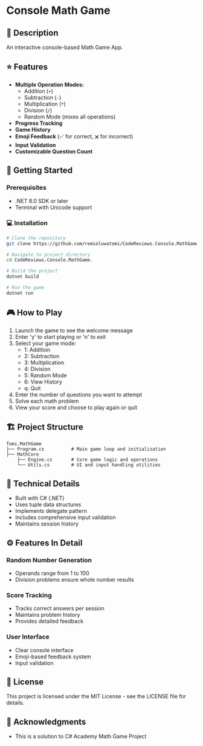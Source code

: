 # Console Math Game

## 📝 Description

An interactive console-based Math Game App.

## ⭐ Features

- **Multiple Operation Modes:**
  - Addition (`+`)
  - Subtraction (`-`)
  - Multiplication (`*`)
  - Division (`/`)
  - Random Mode (mixes all operations)
- **Progress Tracking**
- **Game History**
- **Emoji Feedback** (✅ for correct, 🗙 for incorrect)
- **Input Validation**
- **Customizable Question Count**

## 🚀 Getting Started

### Prerequisites

- .NET 8.0 SDK or later
- Terminal with Unicode support

### 💻 Installation

```bash
# Clone the repository
git clone https://github.com/remioluwatomi/CodeReviews.Console.MathGame.git

# Navigate to project directory
cd CodeReviews.Console.MathGame.

# Build the project
dotnet build

# Run the game
dotnet run
```

## 🎮 How to Play

1. Launch the game to see the welcome message
2. Enter 'y' to start playing or 'n' to exit
3. Select your game mode:
   - 1: Addition
   - 2: Subtraction
   - 3: Multiplication
   - 4: Division
   - 5: Random Mode
   - 6: View History
   - q: Quit
4. Enter the number of questions you want to attempt
5. Solve each math problem
6. View your score and choose to play again or quit

## 🏗️ Project Structure

```plaintext
Tomi.MathGame
├── Program.cs          # Main game loop and initialization
├── MathCore
    ├── Engine.cs       # Core game logic and operations
    └── Utils.cs        # UI and input handling utilities
```

## 🔧 Technical Details

- Built with C# (.NET)
- Uses tuple data structures
- Implements delegate pattern
- Includes comprehensive input validation
- Maintains session history

## ⚙️ Features In Detail

### Random Number Generation

- Operands range from 1 to 100
- Division problems ensure whole number results

### Score Tracking

- Tracks correct answers per session
- Maintains problem history
- Provides detailed feedback

### User Interface

- Clear console interface
- Emoji-based feedback system
- Input validation

## 📄 License

This project is licensed under the MIT License - see the LICENSE file for details.

## 🙏 Acknowledgments

- This is a solution to C# Academy Math Game Project

